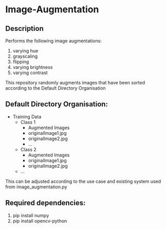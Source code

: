 # Image-Augmentation

## Description

Performs the following image augmentations:

1. varying hue
2. grayscaling
3. flipping
4. varying brightness
5. varying contrast

This repository randomly augments images that have been sorted according to the Default Directory Organisation

## Default Directory Organisation:

- Training Data
  - Class 1
    - Augmented Images
    - originalImage1.jpg
    - originalImage2.jpg
    - ...
  - Class 2
    - Augmented Images
    - originalImage1.jpg
    - originalImage2.jpg
  - ...

This can be adjusted according to the use case and existing system used from image_augmentation.py

## Required dependencies:

1. pip install numpy
2. pip install opencv-python
